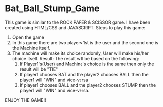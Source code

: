 # Bat_Ball_Stump_Game
This game is similar to the ROCK PAPER & SCISSOR game. I have been created using HTML/CSS and JAVASCRIPT.
Steps to play this game:
1. Open the game
2. In this game there are two players 1st is the user and the second one is the Machine itself.
3. The machine will make its choice randomly, User will make his/her choice itself.
   Result:
  The result will be based on the following:
   1. If Player1's(User) and Machine's choice is the same then only the result will be "TIE"
   2. If player1 chooses BAT and the player2 chooses BALL then the player1 will "WIN" and vice-versa
   3. If player1 chooses BALL and the player2 chooses STUMP then the player1 will "WIN" and vice-versa.

ENJOY THE GAME!!
